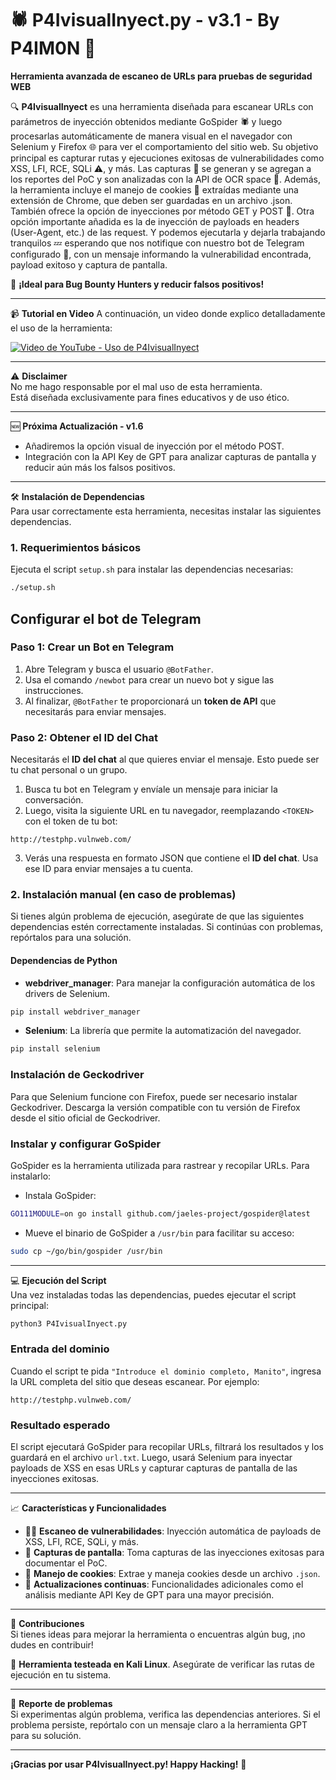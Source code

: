 # 🕷️ P4IvisualInyect.py - v3.1 - By P4IM0N 🍪

**Herramienta avanzada de escaneo de URLs para pruebas de seguridad WEB**

🔍 **P4IvisualInyect** es una herramienta diseñada para escanear URLs con parámetros de inyección obtenidos mediante GoSpider 🕷️ y luego procesarlas automáticamente de manera visual en el navegador con Selenium y Firefox 🌐 para ver el comportamiento del sitio web. Su objetivo principal es capturar rutas y ejecuciones exitosas de vulnerabilidades como XSS, LFI, RCE, SQLi ⚠️, y más. Las capturas 📸 se generan y se agregan a los reportes del PoC y son analizadas con la API de OCR space 🧠. Además, la herramienta incluye el manejo de cookies 🍪 extraídas mediante una extensión de Chrome, que deben ser guardadas en un archivo .json. También ofrece la opción de inyecciones por método GET y POST 🚀. Otra opción importante añadida es la de inyección de payloads en headers (User-Agent, etc.) de las request. Y podemos ejecutarla y dejarla trabajando tranquilos 💤 esperando que nos notifique con nuestro bot de Telegram configurado 📲, con un mensaje informando la vulnerabilidad encontrada, payload exitoso y captura de pantalla.

🚀 **¡Ideal para Bug Bounty Hunters y reducir falsos positivos!**

---

📹 **Tutorial en Video**
A continuación, un video donde explico detalladamente el uso de la herramienta:

[![Video de YouTube - Uso de P4IvisualInyect](https://img.youtube.com/vi/k4_FR2o45CA/0.jpg)](https://www.youtube.com/watch?v=k4_FR2o45CA)


---

⚠️ **Disclaimer**  
No me hago responsable por el mal uso de esta herramienta.  
Está diseñada exclusivamente para fines educativos y de uso ético.

---

🆕 **Próxima Actualización - v1.6**  
- Añadiremos la opción visual de inyección por el método POST.  
- Integración con la API Key de GPT para analizar capturas de pantalla y reducir aún más los falsos positivos.

---

🛠️ **Instalación de Dependencias**  
Para usar correctamente esta herramienta, necesitas instalar las siguientes dependencias.

### 1. Requerimientos básicos
Ejecuta el script `setup.sh` para instalar las dependencias necesarias:

```bash
./setup.sh
```

## Configurar el bot de Telegram

### Paso 1: Crear un Bot en Telegram
1. Abre Telegram y busca el usuario `@BotFather`.
2. Usa el comando `/newbot` para crear un nuevo bot y sigue las instrucciones.
3. Al finalizar, `@BotFather` te proporcionará un **token de API** que necesitarás para enviar mensajes.

### Paso 2: Obtener el ID del Chat
Necesitarás el **ID del chat** al que quieres enviar el mensaje. Esto puede ser tu chat personal o un grupo.

1. Busca tu bot en Telegram y envíale un mensaje para iniciar la conversación.
2. Luego, visita la siguiente URL en tu navegador, reemplazando `<TOKEN>` con el token de tu bot:
```text
http://testphp.vulnweb.com/
```
3. Verás una respuesta en formato JSON que contiene el **ID del chat**. Usa ese ID para enviar mensajes a tu cuenta.



### 2. Instalación manual (en caso de problemas)
Si tienes algún problema de ejecución, asegúrate de que las siguientes dependencias estén correctamente instaladas. Si continúas con problemas, repórtalos para una solución.

#### Dependencias de Python
- **webdriver_manager**: Para manejar la configuración automática de los drivers de Selenium.

```bash
pip install webdriver_manager
```

- **Selenium**: La librería que permite la automatización del navegador.

```bash
pip install selenium
```

### Instalación de Geckodriver
Para que Selenium funcione con Firefox, puede ser necesario instalar Geckodriver. Descarga la versión compatible con tu versión de Firefox desde el sitio oficial de Geckodriver.

### Instalar y configurar GoSpider
GoSpider es la herramienta utilizada para rastrear y recopilar URLs. Para instalarlo:

- Instala GoSpider:

```bash
GO111MODULE=on go install github.com/jaeles-project/gospider@latest
```

- Mueve el binario de GoSpider a `/usr/bin` para facilitar su acceso:

```bash
sudo cp ~/go/bin/gospider /usr/bin
```

---

💻 **Ejecución del Script**  
Una vez instaladas todas las dependencias, puedes ejecutar el script principal:

```bash
python3 P4IvisualInyect.py
```

### Entrada del dominio
Cuando el script te pida `"Introduce el dominio completo, Manito"`, ingresa la URL completa del sitio que deseas escanear. Por ejemplo:

```text
http://testphp.vulnweb.com/
```

### Resultado esperado
El script ejecutará GoSpider para recopilar URLs, filtrará los resultados y los guardará en el archivo `url.txt`. Luego, usará Selenium para inyectar payloads de XSS en esas URLs y capturar capturas de pantalla de las inyecciones exitosas.

---

📈 **Características y Funcionalidades**
- 🕵️‍♂️ **Escaneo de vulnerabilidades**: Inyección automática de payloads de XSS, LFI, RCE, SQLi, y más.
- 📸 **Capturas de pantalla**: Toma capturas de las inyecciones exitosas para documentar el PoC.
- 🍪 **Manejo de cookies**: Extrae y maneja cookies desde un archivo `.json`.
- 🔄 **Actualizaciones continuas**: Funcionalidades adicionales como el análisis mediante API Key de GPT para una mayor precisión.

---

🤝 **Contribuciones**  
Si tienes ideas para mejorar la herramienta o encuentras algún bug, ¡no dudes en contribuir!

🚀 **Herramienta testeada en Kali Linux**. Asegúrate de verificar las rutas de ejecución en tu sistema.

---

🐞 **Reporte de problemas**  
Si experimentas algún problema, verifica las dependencias anteriores. Si el problema persiste, repórtalo con un mensaje claro a la herramienta GPT para su solución.

---

**¡Gracias por usar P4IvisualInyect.py! Happy Hacking!** 🎯
